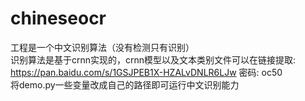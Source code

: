 # chineseocr
工程是一个中文识别算法（没有检测只有识别）  
识别算法是基于crnn实现的，crnn模型以及文本类别文件可以在链接提取: https://pan.baidu.com/s/1GSJPEB1X-HZALvDNLR6LJw  密码: oc50  
将demo.py一些变量改成自己的路径即可运行中文识别能力
